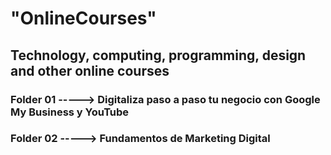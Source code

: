 # "OnlineCourses"
## Technology, computing, programming, design and other online courses
### Folder 01 -----> Digitaliza paso a paso tu negocio con Google My Business y YouTube
### Folder 02 -----> Fundamentos de Marketing Digital
